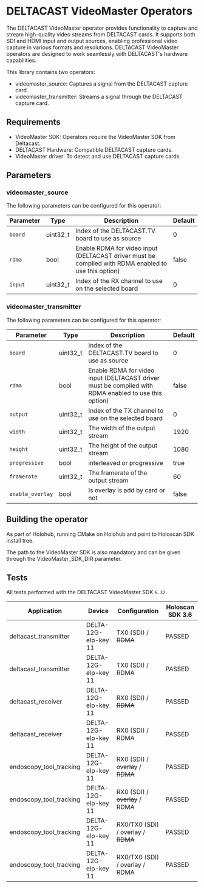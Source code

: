 # DELTACAST VideoMaster Operators

The DELTACAST VideoMaster operator provides functionality to capture and stream high-quality video streams from DELTACAST cards. It supports both SDI and HDMI input and output sources, enabling professional video capture in various formats and resolutions. DELTACAST VideoMaster operators are designed to work seamlessly with DELTACAST's hardware capabilities.

This library contains two operators:
- videomaster_source: Captures a signal from the DELTACAST capture card.
- videomaster_transmitter: Streams a signal through the DELTACAST capture card.

## Requirements

* VideoMaster SDK: Operators require the VideoMaster SDK from Deltacast.
* DELTACAST Hardware: Compatible DELTACAST capture cards.
* VideoMaster driver: To detect and use DELTACAST capture cards.

## Parameters

### videomaster_source
The following parameters can be configured for this operator:

| Parameter | Type     | Description                                                                                          | Default |
| --------- | -------- | ---------------------------------------------------------------------------------------------------- | ------- |
| `board`   | uint32_t | Index of the DELTACAST.TV board to use as source                                                     | 0       |
| `rdma`    | bool     | Enable RDMA for video input (DELTACAST driver must be compiled with RDMA enabled to use this option) | false   |
| `input`   | uint32_t | Index of the RX channel to use on the selected board                                                 | 0       |

### videomaster_transmitter
The following parameters can be configured for this operator:

| Parameter        | Type     | Description                                                                                          | Default |
| ---------------- | -------- | ---------------------------------------------------------------------------------------------------- | ------- |
| `board`          | uint32_t | Index of the DELTACAST.TV board to use as source                                                     | 0       |
| `rdma`           | bool     | Enable RDMA for video input (DELTACAST driver must be compiled with RDMA enabled to use this option) | false   |
| `output`         | uint32_t | Index of the TX channel to use on the selected board                                                 | 0       |
| `width`          | uint32_t | The width of the output stream                                                                       | 1920    |
| `height`         | uint32_t | The height of the output stream                                                                      | 1080    |
| `progressive`    | bool     | interleaved or progressive                                                                           | true    |
| `framerate`      | uint32_t | The framerate of the output stream                                                                   | 60      |
| `enable_overlay` | bool     | Is overlay is add by card or not                                                                     | false   |

## Building the operator

As part of Holohub, running CMake on Holohub and point to Holoscan SDK install tree.

The path to the VideoMaster SDK is also mandatory and can be given through the VideoMaster_SDK_DIR parameter.

## Tests

All tests performed with the DELTACAST VideoMaster SDK `6.32`.

| Application             | Device                  | Configuration                       | Holoscan SDK 3.6 |
| ----------------------- | ----------------------- | ----------------------------------- | ---------------- |
| deltacast_transmitter   | DELTA-12G-elp-key 11    | TX0 (SDI) / ~~RDMA~~                | PASSED           |
| deltacast_transmitter   | DELTA-12G-elp-key 11    | TX0 (SDI) / RDMA                    | PASSED           |
| deltacast_receiver      | DELTA-12G-elp-key 11    | RX0 (SDI) / ~~RDMA~~                | PASSED           |
| deltacast_receiver      | DELTA-12G-elp-key 11    | RX0 (SDI) / RDMA                    | PASSED           |
| endoscopy_tool_tracking | DELTA-12G-elp-key 11    | RX0 (SDI) / ~~overlay~~ / ~~RDMA~~  | PASSED           |
| endoscopy_tool_tracking | DELTA-12G-elp-key 11    | RX0 (SDI) / ~~overlay~~ / RDMA      | PASSED           |
| endoscopy_tool_tracking | DELTA-12G-elp-key 11    | RX0/TX0 (SDI) / overlay / ~~RDMA~~  | PASSED           |
| endoscopy_tool_tracking | DELTA-12G-elp-key 11    | RX0/TX0 (SDI) / overlay / RDMA      | PASSED           |